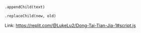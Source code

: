 ```html
.appendChild(text)

.replaceChild(new, old)
```

Link: https://replit.com/@LukeLu2/Dong-Tai-Tian-Jia-1#script.js
